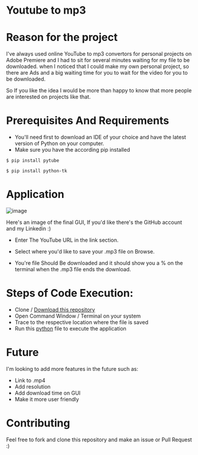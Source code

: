 # Youtube to mp3

# Reason for the project  
I've always used online YouTube to mp3 convertors for personal projects on Adobe Premiere and I had to sit for several minutes waiting for my file to be downloaded.
when I noticed that I could make my own personal project, so there are Ads and a big waiting time for you to wait for the video for you to be downloaded.

So If you like the idea I would be more than happy to know that more people are interested on projects like that.

# Prerequisites And Requirements 

- You'll need first to download an IDE of your choice and have the latest version of Python on your computer.
- Make sure you have the according pip installed 
```
$ pip install pytube
```
```
$ pip install python-tk
``` 

# Application 

![image](https://github.com/Fernando7181/Youtube-to-mp3/assets/85629970/db5b5fd4-6a9d-4aaa-a865-b0f3c5b6b387)

Here's an image of the final GUI, If you'd like there's the GitHub account and my Linkedin :)

- Enter The YouTube URL in the link section.
- Select where you'd like to save your .mp3 file on Browse.

- You're file Should Be downloaded and it should show you a % on the terminal when the .mp3 file ends the download.

# Steps of Code Execution:

- Clone / [Download this repository](https://github.com/Fernando7181/Youtube-to-mp3)
- Open Command Window / Terminal on your system
- Trace to the respective location where the file is saved
- Run this [python](main.py) file to execute the application


# Future 
I'm looking to add more features in the future such as: 
- Link to .mp4 
- Add resolution 
- Add download time on GUI
- Make it more user friendly

# Contributing

Feel free to fork and clone this repository and make an issue or Pull Request :)

